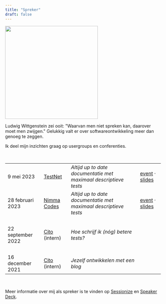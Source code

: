 ```yaml
---
title: "Spreker"
draft: false
---
```


<img class="rounded center" src="/images/speaking-sm.jpg" width="300" />
<br/>


Ludwig Wittgenstein zei ooit: "Waarvan men niet spreken kan, daarover moet men zwijgen." Gelukkig valt er over softwareontwikkeling meer dan genoeg te zeggen. 


Ik deel mijn inzichten graag op usergroups en conferenties. 


<br/>


|                   |                                         |                                                                  |      |
| ----------------- | --------------------------------------- | ---------------------------------------------------------------- | ---- |
| 9 mei 2023        | [TestNet](https://www.testnet.org/)     | *Altijd up to date documentatie met maximaal descriptieve tests* | [event](https://www.testnet.org/evenement/entry/6495/?evenement=voorjaarsevenement) &middot; [slides](https://speakerdeck.com/dotkarl/altijd-up-to-date-documentatie-met-maximaal-descriptieve-tests-09-05-2023-testnet-voorjaarsevent) |
| 28 februari 2023  | [Nimma Codes](https://www.nimma.codes/) | *Altijd up to date documentatie met maximaal descriptieve tests* | [event](https://www.meetup.com/nimma-codes-meetup-group/events/287692035/) &middot; [slides](https://speakerdeck.com/dotkarl/altijd-up-to-date-documentatie-met-maximaal-descriptieve-tests-28-02-2023-nimma-codes) |
| <br/>             |                                         |                                                                  |      |
| 22 september 2022 | [Cito](https://www.cito.nl/) (intern)   | *Hoe schrijf ik (nóg) betere tests?*                             |      |
| <br/>             |                                         |                                                                  |      |
| 16 december 2021  | [Cito](https://www.cito.nl/) (intern)   | *Jezelf ontwikkelen met een blog*                                |      |


<br/>


Meer informatie over mij als spreker is te vinden op [Sessionize](https://sessionize.com/karl-van-heijster) en [Speaker Deck](https://speakerdeck.com/dotkarl).

